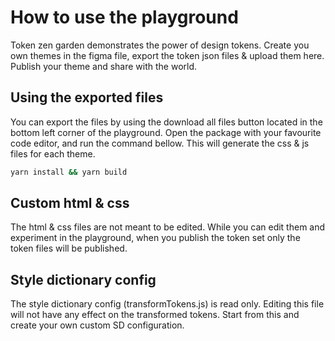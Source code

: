 # How to use the playground

Token zen garden demonstrates the power of design tokens. Create you own themes in the figma file, export the token json
files & upload them here. Publish your theme and share with the world.

## Using the exported files

You can export the files by using the download all files button located in the bottom left corner of the playground. Open the package with your favourite code editor, and run the command bellow. This will generate the css & js files for each theme.

```bash
yarn install && yarn build
```

## Custom html & css

The html & css files are not meant to be edited. While you can edit them and experiment in the playground, when you publish the token set only the token files will be published.

## Style dictionary config

The style dictionary config (transformTokens.js) is read only. Editing this file will not have any effect on the transformed tokens. Start from this and create your own custom SD configuration.
